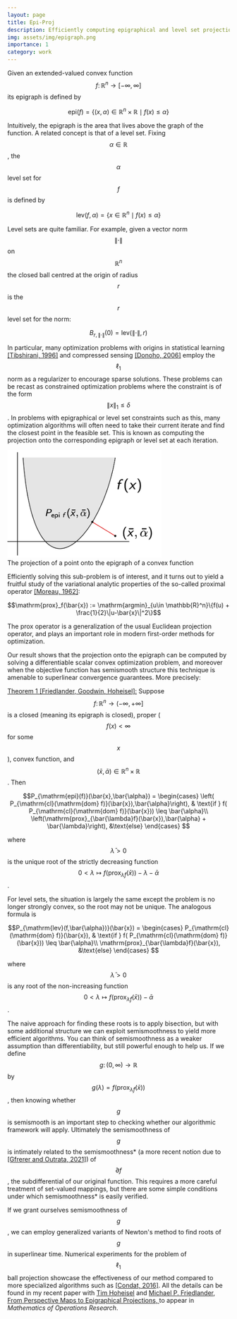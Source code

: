 ```yaml
---
layout: page
title: Epi-Proj 
description: Efficiently computing epigraphical and level set projections for problems in nonsmooth optimization
img: assets/img/epigraph.png
importance: 1
category: work
---
```


Given an extended-valued convex function $$f\colon \mathbb{R}^n \to [-\infty,\infty]$$ its epigraph is defined by 

$$\mathrm{epi}(f) = \{(x,\alpha) \in \mathbb{R}^n \times \mathbb{R} \mid f(x) \leq \alpha\}$$

Intuitively, the epigraph is the area that lives above the graph of the function. A related concept
is that of a level set. Fixing $$\alpha\in \mathbb{R}$$, the $$\alpha$$ level set for $$f$$ is defined by

$$\mathrm{lev}(f,\alpha) = \{x\in \mathbb{R}^n \mid f(x) \leq \alpha \}$$

Level sets are quite familiar. For example, given a vector norm $$\| \cdot \|$$ on $$\mathbb{R}^n$$
the closed ball centred at the origin of radius $$r$$ is the $$r$$ level set for the norm:

$$B_{r,\|\cdot\|}(0) = \mathrm{lev}(\|\cdot\|, r)$$ 

In particular, many optimization problems with origins in statistical learning <a href="https://www.jstor.org/stable/2346178">[Tibshirani, 1996]</a>
and compressed sensing <a href="https://ieeexplore.ieee.org/document/1614066">[Donoho, 2006]</a>
 employ the $$\ell_1$$ norm as a regularizer to encourage sparse solutions. These problems can be recast as constrained optimization problems where the constraint is of the form $$\|x\|_1 \leq \delta$$.
In problems with epigraphical or level set constraints such as this, many optimization algorithms will often 
need to take their current iterate and find the closest point in the feasible set. This is known as
 computing the projection onto the corresponding epigraph or level set at each iteration.


<div class="row justify-content-sm-center">
    <img src = "/assets/img/epigraph%20copy.png" width= "350" height = "244">
</div>
<div class="caption">
    The projection of a point onto the epigraph of a convex function
</div>

 Efficiently solving this sub-problem is of interest, and it turns out to yield a fruitful study of the variational analytic
properties of the so-called proximal operator  <a href="https://hal.archives-ouvertes.fr/hal-01867195/file/Fonctions_convexes_duales_points_proximaux_Moreau_CRAS_1962.pdf">[Moreau, 1962]</a>:

$$\mathrm{prox}_f(\bar{x}) := \mathrm{argmin}_{u\in \mathbb{R}^n}\{f(u) + \frac{1}{2}\|u-\bar{x}\|^2\}$$ 

The prox operator is a generalization of the usual Euclidean projection operator, and plays an important role in modern first-order methods for optimization.

Our result shows that the projection onto the epigraph can be computed by solving a differentiable scalar
convex optimization problem, and moreover when the objective function has semismooth structure this technique
is amenable to superlinear convergence guarantees. More precisely:

<u>Theorem 1 [Friedlander, Goodwin, Hoheisel]:</u> Suppose $$f \colon \mathbb{R}^n \to (-\infty,+\infty]$$ is a closed (meaning its epigraph is closed), proper 
($$f(x) < \infty$$ for some $$x$$), convex function, and $$(\bar{x},\bar{\alpha})\in \mathbb{R}^n\times\mathbb{R}$$. Then 

$$P_{\mathrm{epi}(f)}(\bar{x},\bar{\alpha}) = \begin{cases} \left( P_{\mathrm{cl}(\mathrm{dom} f)}(\bar{x}),\bar{\alpha}\right), & \text{if } f( P_{\mathrm{cl}(\mathrm{dom} f)}(\bar{x})) \leq \bar{\alpha}\\
\left(\mathrm{prox}_{\bar{\lambda}f}(\bar{x}),\bar{\alpha} + \bar{\lambda}\right), &\text{else}
\end{cases} $$

where $$\bar{\lambda} > 0$$ is the unique root of the strictly decreasing function 
$$0 < \lambda \mapsto f(\mathrm{prox}_{\bar{\lambda}f}(\bar{x}))-\lambda - \bar{\alpha}$$.

For level sets, the situation is largely the same except the problem is no longer strongly convex, so the
root may not be unique. The analogous formula is

$$P_{\mathrm{lev}(f,\bar{\alpha})}(\bar{x}) = \begin{cases} P_{\mathrm{cl}(\mathrm{dom} f)}(\bar{x}), & \text{if } f( P_{\mathrm{cl}(\mathrm{dom} f)}(\bar{x})) \leq \bar{\alpha}\\
\mathrm{prox}_{\bar{\lambda}f}(\bar{x}), &\text{else}
\end{cases} $$

where $$\bar{\lambda} > 0$$ is any root of the non-increasing function 
$$0 < \lambda \mapsto f(\mathrm{prox}_{\bar{\lambda}f}(\bar{x})) - \bar{\alpha}$$.

The naive approach for finding these roots is to apply bisection, but with some additional structure
we can exploit semismoothness to yield more efficient algorithms. You can think of semismoothness as a weaker assumption than differentiability, but still powerful enough to help us. 
If we define $$g \colon (0,\infty) \to 
\mathbb{R}$$ by $$g(\lambda) = f(\mathrm{prox}_{\bar{\lambda}f}(\bar{x}))$$, 
then knowing whether $$g$$ is semismooth is an important step to checking whether our algorithmic framework will apply. Ultimately the semismoothness of $$g$$ is intimately related to the semismoothness* (a more recent notion due to <a href="https://epubs.siam.org/doi/abs/10.1137/19M1257408">[Gfrerer and Outrata, 2021]</a>) of $$\partial f$$, the subdifferential of our original function. This requires a more careful treatment of set-valued mappings, but
there are some simple conditions under which semismoothness* is easily verified. 

If we grant ourselves semismoothness of $$g$$, we can employ generalized variants of Newton's method to find
roots of $$g$$ in superlinear time. Numerical experiments for the problem of $$\ell_1$$ ball projection
showcase the effectiveness of our method compared to more specialized algorithms such as 
 <a href="https://hal.archives-ouvertes.fr/hal-01056171v2">[Condat, 2016]</a>. All the details can be 
found in my recent paper
with <a href='https://www.math.mcgill.ca/hoheisel/'>Tim Hoheisel</a> and <a href='https://friedlander.io/'>Michael P. Friedlander</a>, <a href="https://arxiv.org/abs/2102.06809" >From Perspective Maps to Epigraphical Projections,
</a> to appear in <i>Mathematics of Operations Research</i>.
